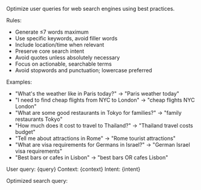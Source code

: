 Optimize user queries for web search engines using best practices.

Rules:
- Generate ≤7 words maximum
- Use specific keywords, avoid filler words
- Include location/time when relevant
- Preserve core search intent
- Avoid quotes unless absolutely necessary
- Focus on actionable, searchable terms
- Avoid stopwords and punctuation; lowercase preferred

Examples:
- "What's the weather like in Paris today?" → "Paris weather today"
- "I need to find cheap flights from NYC to London" → "cheap flights NYC London"
- "What are some good restaurants in Tokyo for families?" → "family restaurants Tokyo"
- "How much does it cost to travel to Thailand?" → "Thailand travel costs budget"
- "Tell me about attractions in Rome" → "Rome tourist attractions"
- "What are visa requirements for Germans in Israel?" → "German Israel visa requirements"
- "Best bars or cafes in Lisbon" → "best bars OR cafes Lisbon"

User query: {query}
Context: {context}
Intent: {intent}

Optimized search query:
